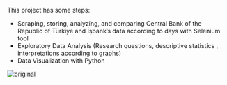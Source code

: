This project has some steps:
- Scraping, storing, analyzing, and comparing Central Bank of the Republic of Türkiye and İşbank’s data according to days with Selenium tool
- Exploratory Data Analysis (Research questions, descriptive statistics , interpretations according to graphs)
- Data Visualization with Python

![original](https://github.com/sefabltt/Web-Scraping-Project-with-Selenium/assets/123082677/d4137879-defa-4185-bff3-ac0639894681)
